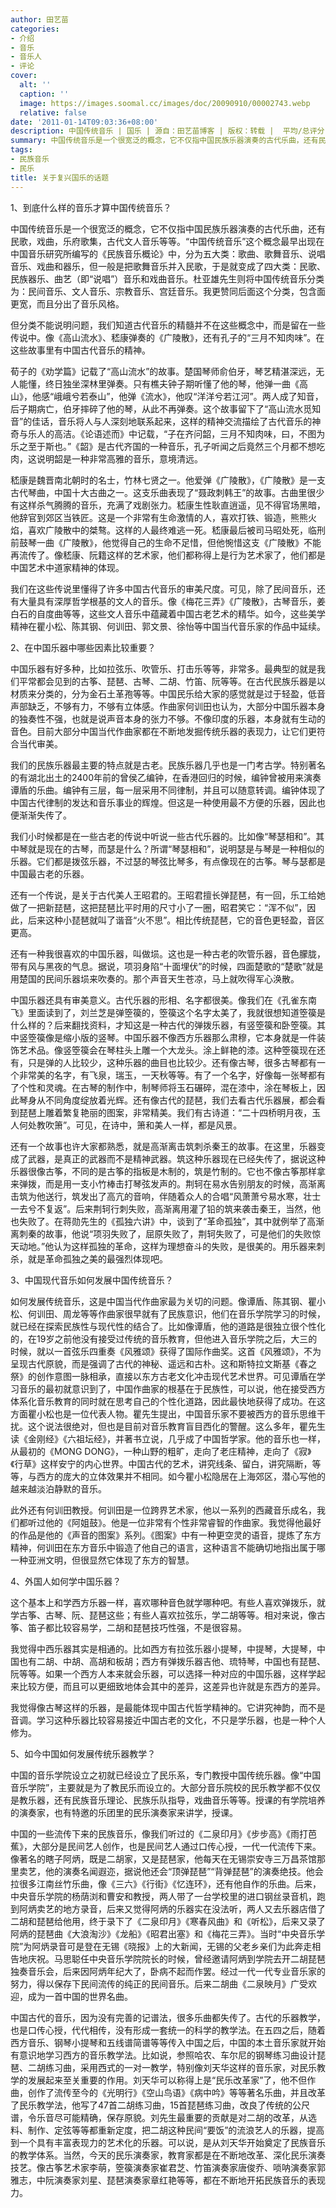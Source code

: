 ```yaml
---
author: 田艺苗
categories:
- 介绍
- 音乐
- 音乐人
- 评论
cover:
  alt: ''
  caption: ''
  image: https://images.soomal.cc/images/doc/20090910/00002743.webp
  relative: false
date: '2011-01-14T09:03:36+08:00'
description: 中国传统音乐 | 国乐 | 源自：田艺苗博客 | 版权：转载 |  平均/总评分：08.29/58
summary: 中国传统音乐是一个很宽泛的概念，它不仅指中国民族乐器演奏的古代乐曲，还有民歌，戏曲，乐府歌集，古代文人音乐等等。“中国传统音乐”这个概念最早出现在中国音乐研究所编写的《民族音乐概论》中，分为五大类：歌曲、歌舞音乐、说唱音乐、戏曲和器乐，但一般是把歌舞音乐并入民歌，于是就变成了四大类：民歌、民族器乐、曲艺（即“说唱”）音乐和戏曲音乐。杜亚雄先生则将中国传统音乐分类为：民间音乐、文人音乐、宗教音乐、宫廷音乐……
tags:
- 民族音乐
- 民乐
title: 关于复兴国乐的话题
---
```


1、到底什么样的音乐才算中国传统音乐？

中国传统音乐是一个很宽泛的概念，它不仅指中国民族乐器演奏的古代乐曲，还有民歌，戏曲，乐府歌集，古代文人音乐等等。“中国传统音乐”这个概念最早出现在中国音乐研究所编写的《民族音乐概论》中，分为五大类：歌曲、歌舞音乐、说唱音乐、戏曲和器乐，但一般是把歌舞音乐并入民歌，于是就变成了四大类：民歌、民族器乐、曲艺（即“说唱”）音乐和戏曲音乐。杜亚雄先生则将中国传统音乐分类为：民间音乐、文人音乐、宗教音乐、宫廷音乐。我更赞同后面这个分类，包含面更宽，而且分出了音乐风格。 

但分类不能说明问题，我们知道古代音乐的精髓并不在这些概念中，而是留在一些传说中。像《高山流水》、嵇康弹奏的《广陵散》，还有孔子的“三月不知肉味”。在这些故事里有中国古代音乐的精神。

荀子的《劝学篇》记载了“高山流水”的故事。楚国琴师俞伯牙，琴艺精湛深远，无人能懂，终日独坐深林里弹奏。只有樵夫钟子期听懂了他的琴，他弹一曲《高山》，他感“峨峨兮若泰山”，他弹《流水》，他叹“洋洋兮若江河”。两人成了知音，后子期病亡，伯牙摔碎了他的琴，从此不再弹奏。这个故事留下了“高山流水觅知音”的佳话，音乐将人与人深刻地联系起来，这样的精神交流描绘了古代音乐的神奇与乐人的高洁。《论语述而》中记载，“子在齐问韶，三月不知肉味，曰，不图为乐之至于斯也。”《韶》是古代齐国的一种音乐，孔子听闻之后竟然三个月都不想吃肉，这说明韶是一种非常高雅的音乐，意境清远。

嵇康是魏晋南北朝时的名士，竹林七贤之一。他爱弹《广陵散》，《广陵散》是一支古代琴曲，中国十大古曲之一。这支乐曲表现了“聂政刺韩王”的故事。古曲里很少有这样杀气腾腾的音乐，充满了戏剧张力。嵇康生性耿直逍遥，见不得官场黑暗，他辞官到郊区当铁匠。这是一个非常有生命激情的人，喜欢打铁、锻造，熊熊火焰，喜欢广陵散中的桀骜。这样的人最终难逃一死。嵇康最后被司马昭处死，临刑前鼓琴一曲《广陵散》，他觉得自己的生命不足惜，但他惋惜这支《广陵散》不能再流传了。像嵇康、阮籍这样的艺术家，他们都称得上是行为艺术家了，他们都是中国艺术中道家精神的体现。

我们在这些传说里懂得了许多中国古代音乐的审美尺度。可见，除了民间音乐，还有大量具有深厚哲学根基的文人的音乐。像《梅花三弄》《广陵散》，古琴音乐，姜白石的自度曲等等，这些文人音乐中蕴藏着中国古老艺术的精华。如今，这些美学精神在瞿小松、陈其钢、何训田、郭文景、徐怡等中国当代音乐家的作品中延续。 

2、在中国乐器中哪些因素比较重要？

中国乐器有好多种，比如拉弦乐、吹管乐、打击乐等等，非常多。最典型的就是我们平常都会见到的古筝、琵琶、古琴、二胡、竹笛、阮等等。在古代民族乐器是以材质来分类的，分为金石土革孢等等。中国民乐给大家的感觉就是过于轻盈，低音声部缺乏，不够有力，不够有立体感。作曲家何训田也认为，大部分中国乐器本身的独奏性不强，也就是说声音本身的张力不够。不像印度的乐器，本身就有生动的音色。目前大部分中国当代作曲家都在不断地发掘传统乐器的表现力，让它们更符合当代审美。

我们的民族乐器最主要的特点就是古老。民族乐器几乎也是一门考古学。特别著名的有湖北出土的2400年前的曾侯乙编钟，在香港回归的时候，编钟曾被用来演奏谭盾的乐曲。编钟有三层，每一层采用不同律制，并且可以随意转调。编钟体现了中国古代律制的发达和音乐事业的辉煌。但这是一种使用最不方便的乐器，因此也便渐渐失传了。

我们小时候都是在一些古老的传说中听说一些古代乐器的。比如像“琴瑟相和”。其中琴就是现在的古琴，而瑟是什么？所谓“琴瑟相和”，说明瑟是与琴是一种相似的乐器。它们都是拨弦乐器，不过瑟的琴弦比琴多，有点像现在的古筝。琴与瑟都是中国最古老的乐器。

还有一个传说，是关于古代美人王昭君的。王昭君擅长弹琵琶，有一回，乐工给她做了一把新琵琶，这把琵琶比平时用的尺寸小了一圈，昭君笑它：“浑不似”，因此，后来这种小琵琶就叫了谐音“火不思”。相比传统琵琶，它的音色更轻盈，音区更高。

还有一种我很喜欢的中国乐器，叫做埙。这也是一种古老的吹管乐器，音色朦胧，带有风与黑夜的气息。据说，项羽身陷“十面埋伏”的时候，四面楚歌的“楚歌”就是用楚国的民间乐器埙来吹奏的。那个声音天生苍凉，马上就吹得军心涣散。

中国乐器还具有审美意义。古代乐器的形相、名字都很美。像我们在《孔雀东南飞》里面读到了，刘兰芝是弹箜篌的，箜篌这个名字太美了，我就很想知道箜篌是什么样的？后来翻找资料，才知这是一种古代的弹拨乐器，有竖箜篌和卧箜篌。其中竖箜篌像是缩小版的竖琴。中国乐器不像西方乐器那么肃穆，它本身就是一件装饰艺术品。像竖箜篌会在琴柱头上雕一个大龙头。涂上鲜艳的漆。这种箜篌现在还有，只是弹的人比较少，这种乐器的曲目也比较少。还有像古琴，很多古琴都有一个非常美的名字，有飞泉，瑞玉，一天秋等等。有了一个名字，好像每一张琴都有了个性和灵魂。在古琴的制作中，制琴师将玉石碾碎，混在漆中，涂在琴板上，因此琴身从不同角度绽放着光辉。还有像古代的琵琶，我们去看古代乐器展，都会看到琵琶上雕着繁复艳丽的图案，非常精美。我们有古诗道：“二十四桥明月夜，玉人何处教吹箫”。可见，在诗中，箫和美人一样，都是风景。

还有一个故事也许大家都熟悉，就是高渐离击筑刺杀秦王的故事。在这里，乐器变成了武器，是真正的武器而不是精神武器。筑这种乐器现在已经失传了，据说这种乐器很像古筝，不同的是古筝的指板是木制的，筑是竹制的。它也不像古筝那样拿来弹拨，而是用一支小竹棒击打琴弦发声的。荆轲在易水告别朋友的时候，高渐离击筑为他送行，筑发出了高亢的音响，伴随着众人的合唱“风萧萧兮易水寒，壮士一去兮不复返”。后来荆轲行刺失败，高渐离用灌了铅的筑来袭击秦王，当然，他也失败了。在蒋勋先生的《孤独六讲》中，谈到了“革命孤独”，其中就例举了高渐离刺秦的故事，他说“项羽失败了，屈原失败了，荆轲失败了，可是他们的失败惊天动地。”他认为这样孤独的革命，这样为理想奋斗的失败，是很美的。用乐器来刺杀，就是革命孤独之美的最强烈体现吧。

3、中国现代音乐如何发展中国传统音乐？

如何发展传统音乐，这是中国当代作曲家最为关切的问题。像谭盾、陈其钢、瞿小松、何训田、周龙等等作曲家很早就有了民族意识，他们在音乐学院学习的时候，就已经在探索民族性与现代性的结合了。比如像谭盾，他的道路是很独立很个性化的，在19岁之前他没有接受过传统的音乐教育，但他进入音乐学院之后，大三的时候，就以一首弦乐四重奏《风雅颂》获得了国际作曲奖。这首《风雅颂》，不为呈现古代原貌，而是强调了古代的神秘、遥远和古朴。这和斯特拉文斯基《春之祭》的创作意图一脉相承，直接以东方古老文化冲击现代艺术世界。可见谭盾在学习音乐的最初就意识到了，中国作曲家的根基在于民族性，可以说，他在接受西方体系化音乐教育的同时就在思考自己的个性化道路，因此最快地获得了成功。在这方面瞿小松也是一位代表人物。瞿先生提出，中国音乐家不要被西方的音乐思维干扰。这个说法很绝对，但也是目前对音乐教育盲目西化的警醒。这么多年，瞿先生读《金刚经》《六祖坛经》，并著书立说，几乎成了中国哲学家。他的音乐也一样，从最初的《MONG DONG》，一种山野的粗旷，走向了老庄精神，走向了《寂》《行草》这样安宁的内心世界。中国古代的艺术，讲究线条、留白，讲究隔断，等等，与西方的庞大的立体效果并不相同。如今瞿小松隐居在上海郊区，潜心写他的越来越淡泊静默的音乐。

此外还有何训田教授。何训田是一位跨界艺术家，他以一系列的西藏音乐成名，我们都听过他的《阿姐鼓》。他是一位非常有个性非常睿智的作曲家。我觉得他最好的作品是他的《声音的图案》系列。《图案》中有一种更空灵的语音，提炼了东方精神，何训田在东方音乐中锻造了他自己的语言，这种语言不能确切地指出属于哪一种亚洲文明，但很显然它体现了东方的智慧。

4、外国人如何学中国乐器？

这个基本上和学西方乐器一样，喜欢哪种音色就学哪种吧。有些人喜欢弹拨乐，就学古筝、古琴、阮、琵琶这些；有些人喜欢拉弦乐，学二胡等等。相对来说，像古筝、笛子都比较容易学，二胡和琵琶技巧性强，不是很容易。

我觉得中西乐器其实是相通的。比如西方有拉弦乐器小提琴，中提琴，大提琴，中国也有二胡、中胡、高胡和板胡；西方有弹拨乐器吉他、琉特琴，中国也有琵琶、阮等等。如果一个西方人本来就会乐器，可以选择一种对应的中国乐器，这样学起来比较方便，而且可以更细致地体会其中的差异，这差异也许就是东西方的差异。

我觉得像古琴这样的乐器，是最能体现中国古代哲学精神的。它讲究神韵，而不是音调。学习这种乐器比较容易接近中国古老的文化，不只是学乐器，也是一种个人修为。

5、如今中国如何发展传统乐器教学？

中国的音乐学院设立之初就已经设立了民乐系，专门教授中国传统乐器。像“中国音乐学院”，主要就是为了教民乐而设立的。大部分音乐院校的民乐教学都不仅仅是教乐器，还有民族音乐理论、民族乐队指导，戏曲音乐等等。授课的有学院培养的演奏家，也有特邀的乐团里的民乐演奏家来讲学，授课。

中国的一些流传下来的民族音乐，像我们听过的《二泉印月》《步步高》《雨打芭蕉》，大部分是民间艺人创作，也是民间艺人通过口传心授，一代一代流传下来。像著名的瞎子阿炳，既是二胡家，又是琵琶家，他每天在无锡崇安寺三万昌茶馆那里卖艺，他的演奏名闻遐迩，据说他还会“顶弹琵琶”“背弹琵琶”的演奏绝技。他会拉很多江南丝竹乐曲，像《三六》《行街》《忆连环》，还有他自作的乐曲。后来，中央音乐学院的杨荫浏和曹安和教授，两人带了一台学校里的进口钢丝录音机，跑到阿炳卖艺的地方录音，后来又觉得阿炳的乐器实在没法听，两人又去乐器店借了二胡和琵琶给他用，终于录下了《二泉印月》《寒春风曲》和《听松》，后来又录了阿炳的琵琶曲《大浪淘沙》《龙船》《昭君出塞》和《梅花三弄》。当时“中央音乐学院”为阿炳录音可是登在无锡《晓报》上的大新闻，无锡的父老乡亲们为此奔走相告地庆祝。马思聪任中央音乐学院院长的时候，曾经邀请阿炳到学院去开二胡琵琶独奏音乐会，后来因阿炳年纪大了，卧病不起而作罢。经过一代一代专业音乐家的努力，得以保存下民间流传的纯正的民间音乐。后来二胡曲《二泉映月》广受欢迎，成为一首中国的世界名曲。

中国古代的音乐，因为没有完善的记谱法，很多乐曲都失传了。古代的乐器教学，也是口传心授，代代相传，没有形成一套统一的科学的教学法。在五四之后，随着西方音乐、钢琴小提琴和五线谱简谱等等传入中国之后，中国的本土音乐家就开始有意识地学习西方的音乐教学法。比如说，参照哈农、车尔尼的钢琴练习曲设计琵琶、二胡练习曲，采用西式的一对一教学，特别像刘天华这样的音乐家，对民乐教学的发展起来至关重要的作用。刘天华可以称得上是“民乐改革家”了，他不但作曲，创作了流传至今的《光明行》《空山鸟语》《病中吟》等等著名乐曲，并且改革了民乐教学法，他写了47首二胡练习曲，15首琵琶练习曲，改良了传统的公尺谱，令乐音尽可能精确，保存原貌。刘先生最重要的贡献是对二胡的改革，从选料、制作、定弦等等都重新定度，把二胡这种民间“要饭”的流浪艺人的乐器，提高到一个具有丰富表现力的艺术化的乐器。可以说，是从刘天华开始奠定了民族音乐的教学体系。当然，今天的民乐演奏家，教育家都是在不断地改革、深化民乐演奏技艺。像古筝艺术家李萌，箜篌演奏家崔君芝、竹笛演奏家唐俊乔、唢呐演奏家郭雅志，中阮演奏家刘星、琵琶演奏家章红艳等等，都在不断地开拓民族音乐的表现力。